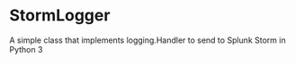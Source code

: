 StormLogger
===========

A simple class that implements logging.Handler to send to Splunk Storm in Python 3
